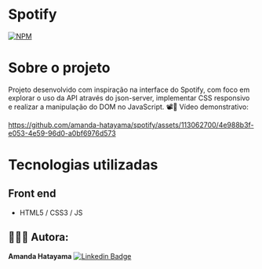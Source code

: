 # Spotify

[![NPM](https://img.shields.io/npm/l/react)](https://github.com/amanda-hatayama/Spotify/edit/main/LICENSE) 

# Sobre o projeto

Projeto desenvolvido com inspiração na interface do Spotify, com foco em explorar o uso da API através do json-server, implementar CSS responsivo e realizar a manipulação do DOM no JavaScript.
📽️🍿 Vídeo demonstrativo:




https://github.com/amanda-hatayama/spotify/assets/113062700/4e988b3f-e053-4e59-96d0-a0bf6976d573






# Tecnologias utilizadas
## Front end
- HTML5 / CSS3 / JS 


## 👩🏻‍💻 Autora:

<b>Amanda Hatayama</b></a>  <a href="https://github.com/amandahatayama"> </a>
[![Linkedin Badge](https://img.shields.io/badge/-LinkedIn-blue?style=flat-square&logo=Linkedin&logoColor=white&link=https://www.linkedin.com/in/amandahatayama/)](https://www.linkedin.com/in/amandahatayama/)
